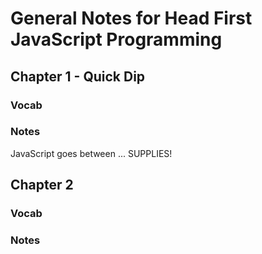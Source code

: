 General Notes for Head First JavaScript Programming  
===================================================

## Chapter 1 - Quick Dip
### Vocab
### Notes 
JavaScript goes between <script></script> ... SUPPLIES!

## Chapter 2 
### Vocab

### Notes


